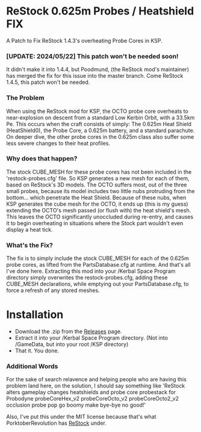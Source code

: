 # ReStock 0.625m Probes / Heatshield FIX
A Patch to Fix ReStock 1.4.3's overheating Probe Cores in KSP.

### [UPDATE: 2024/05/22] This patch won't be needed soon!
It didn't make it into 1.4.4, but Poodmund, (the ReStock mod's maintainer) has merged the fix for this issue
into the master branch. Come ReStock 1.4.5, this patch won't be needed.

### The Problem
When using the ReStock mod for KSP, the OCTO probe core overheats to near-explosion on descent from a standard Low Kerbin Orbit, with a 33.5km Pe. This occurs when the craft consists of simply: The 0.625m Heat Shield (HeatShield0), the Probe Core, a 0.625m battery, and a standard parachute. On deeper dive, the other probe cores in the 0.625m class also suffer some less severe changes to their heat profiles.

### Why does that happen?
The stock CUBE_MESH for these probe cores has not been included in the 'restock-probes.cfg' file. So KSP generates a new mesh for each of them, based on ReStock's 3D models. The OCTO suffers most, out of the three small probes, because its model includes two little nubs protruding from the bottom... which penetrate the Heat Shield. Because of these nubs, when KSP generates the cube mesh for the OCTO, it ends up (this is my guess) extending the OCTO's mesh passed (or flush with) the heat shield's mesh. This leaves the OCTO significantly unoccluded during re-entry, and causes it to begin overheating in situations where the Stock part wouldn't even display a heat tick.

### What's the Fix?
The fix is to simply include the stock CUBE_MESH for each of the 0.625m probe cores, as lifted from the PartsDatabase.cfg at runtime. And that's all I've done here. Extracting this mod into your /Kerbal Space Program directory simply overwrites the restock-probes.cfg, adding these CUBE_MESH declarations, while emptying out your PartsDatabase.cfg, to force a refresh of any stored meshes.

# Installation
- Download the .zip from the [Releases](https://github.com/roninpawn/ReStock-0.625m-Probes-Heatshields-FIX/releases) page.
- Extract it into your /Kerbal Space Program directory. (Not into /GameData, but into your root /KSP directory)
- That it. You done.

### Additional Words
For the sake of search relavence and helping people who are having this problem land here, on the solution, I should say something like 'ReStock alters gameplay changes heatshields and probe core probestack for Probodyne probeCoreHex_v2 probeCoreOcto_v2 probeCoreOcto2_v2 occlusion probe pop go boomy make bye-bye no good!'

Also, I've put this under the MIT license because that's what PorktoberRevolution has [ReStock](https://github.com/PorktoberRevolution/ReStocked) under.
